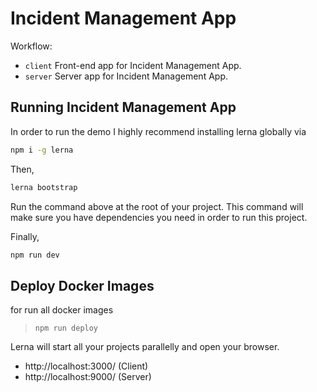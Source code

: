 # Incident Management App

Workflow:

- `client` Front-end app for Incident Management App.
- `server` Server app for Incident Management App.

## Running Incident Management App

In order to run the demo I highly recommend installing lerna globally via

```bash
npm i -g lerna
```

Then,

```bash
lerna bootstrap
```

Run the command above at the root of your project. This command will make sure you have dependencies you need in order to run this project.

Finally,

```bash
npm run dev
```

## Deploy Docker Images

for run all docker images

> `npm run deploy`

Lerna will start all your projects parallelly and open your browser.

- http://localhost:3000/ (Client)
- http://localhost:9000/ (Server)

